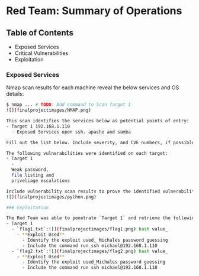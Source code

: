 # Red Team: Summary of Operations

## Table of Contents
- Exposed Services
- Critical Vulnerabilities
- Exploitation

### Exposed Services

Nmap scan results for each machine reveal the below services and OS details:

```bash
$ nmap ... # TODO: Add command to Scan Target 1
![](finalprojectimages/NMAP.png)

This scan identifies the services below as potential points of entry:
- Target 1 192.168.1.110
  - Exposed Services open ssh. apache and samba

Fill out the list below. Include severity, and CVE numbers, if possible._

The following vulnerabilities were identified on each target:
- Target 1
  - 
  Weak password, 
  file listing and 
  priveliage escalations

Include vulnerability scan results to prove the identified vulnerabilities._
![](finalprojectimages/python.png)

### Exploitation

The Red Team was able to penetrate `Target 1` and retrieve the following confidential data:
- Target 1
  - `flag1.txt`:![](finalprojectimages/flag1.png) hash value_
    - **Exploit Used**
      - Identify the exploit used_ Michales password guessing
      - Include the command run_ssh michael@192.168.1.110
  - `flag2.txt`:![](finalprojectimages/flag2.png) hash value_
    - **Exploit Used**
      - Identify the exploit used_Michales password guessing
      - Include the command run ssh michael@192.168.1.110